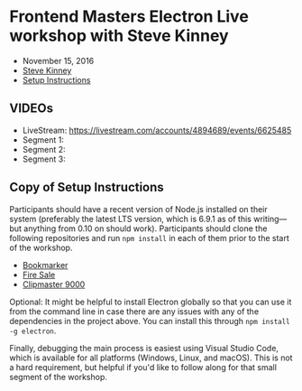# Frontend Masters Electron Live workshop with Steve Kinney

* November 15, 2016
* [Steve Kinney](http://stevekinney.net/)
* [Setup Instructions](https://gist.github.com/stevekinney/4cc5c61e827c00dbea55409f26d1da02)

## VIDEOs

* LiveStream: https://livestream.com/accounts/4894689/events/6625485
* Segment 1:
* Segment 2:
* Segment 3:


## Copy of Setup Instructions

Participants should have a recent version of Node.js installed on their system (preferably the latest LTS version, which is 6.9.1 as of this writing—but anything from 0.10 on should work). Participants should clone the following repositories and run `npm install` in each of them prior to the start of the workshop.

- [Bookmarker](https://github.com/stevekinney/fem-bookmarker)
- [Fire Sale](https://github.com/stevekinney/fem-firesale)
- [Clipmaster 9000](https://github.com/stevekinney/clipmaster-9000-tutorial)

Optional: It might be helpful to install Electron globally so that you can use it from the command line in case there are any issues with any of the dependencies in the project above. You can install this through `npm install -g electron`.

Finally, debugging the main process is easiest using Visual Studio Code, which is available for all platforms (Windows, Linux, and macOS). This is not a hard requirement, but helpful if you'd like to follow along for that small segment of the workshop.
